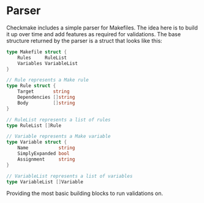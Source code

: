 # Parser

Checkmake includes a simple parser for Makefiles. The idea here is to build it
up over time and add features as required for validations. The base structure
returned by the parser is a struct that looks like this:

```go
type Makefile struct {
	Rules     RuleList
	Variables VariableList
}

// Rule represents a Make rule
type Rule struct {
	Target       string
	Dependencies []string
	Body         []string
}

// RuleList represents a list of rules
type RuleList []Rule

// Variable represents a Make variable
type Variable struct {
	Name           string
	SimplyExpanded bool
	Assignment     string
}

// VariableList represents a list of variables
type VariableList []Variable

```

Providing the most basic building blocks to run validations on.
